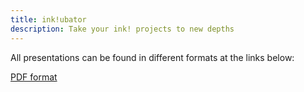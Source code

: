 ```yaml
---
title: ink!ubator
description: Take your ink! projects to new depths
---
```


<p>All presentations can be found in different formats at the links below:</p>
<p><a href="https://github.com/Polkadot-Blockchain-Academy/pba-content/blob/main/assets/ink!ubator_PBA6_2025.pdf" target="_blank">PDF format</a></p>
